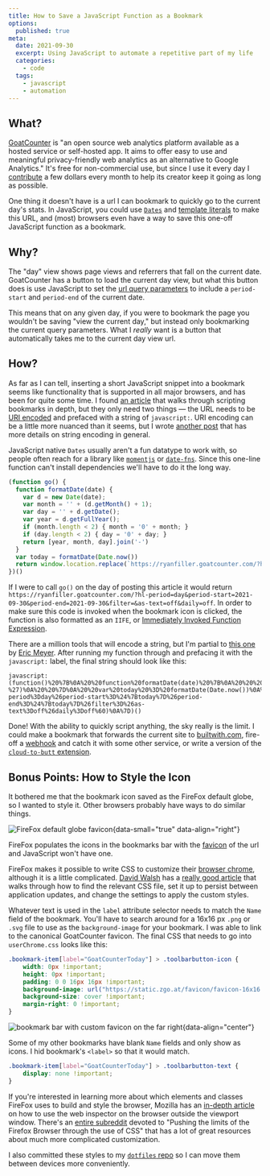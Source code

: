 ```yaml
---
title: How to Save a JavaScript Function as a Bookmark
options:
  published: true
meta:
  date: 2021-09-30
  excerpt: Using JavaScript to automate a repetitive part of my life
  categories:
    - code
  tags:
    - javascript
    - automation
---
```


## What?

[GoatCounter](https://www.goatcounter.com/) is "an open source web analytics platform available as a hosted service or self-hosted app. It aims to offer easy to use and meaningful privacy-friendly web analytics as an alternative to Google Analytics." It's free for non-commercial use, but since I use it every day I [contribute](https://ryanfiller.goatcounter.com/contribute) a few dollars every month to help its creator keep it going as long as possible.

One thing it doesn't have is a url I can bookmark to quickly go to the current day's stats. In JavaScript, you could use [`Dates`](https://developer.mozilla.org/en-US/docs/Web/JavaScript/Reference/Global_Objects/Date) and [template literals](https://developer.mozilla.org/en-US/docs/Web/JavaScript/Reference/Template_literals) to make this URL, and (most) browsers even have a way to save this one-off JavaScript function as a bookmark.

## Why?

The "day" view shows page views and referrers that fall on the current date. GoatCounter has a button to load the current day view, but what this button does is use JavaScript to set the [url query parameters](https://developer.mozilla.org/en-US/docs/Learn/Common_questions/What_is_a_URL#parameters) to include a `period-start` and `period-end` of the current date.

This means that on any given day, if you were to bookmark the page you wouldn't be saving "view the current day," but instead only bookmarking the current query parameters. What I _really_ want is a button that automatically takes me to the current day view url.

## How?

As far as I can tell, inserting a short JavaScript snippet into a bookmark seems like functionality that is supported in all major browsers, and has been for quite some time. I found [an article](https://www.computerworld.com/article/2904437/how-to-create-nifty-browser-features-using-javascript-bookmarks.html) that walks through scripting bookmarks in depth, but they only need two things — the URL needs to be [URI encoded](https://developer.mozilla.org/en-US/docs/Web/JavaScript/Reference/Global_Objects/encodeURI) and prefaced with a string of `javascript:`. URI encoding can be a little more nuanced than it seems, but I wrote [another post](/blog/automatic-social-share-images#passing-data-with-url-search-parameters) that has more details on string encoding in general.

JavaScript native `Dates` usually aren't a fun datatype to work with, so people often reach for a library like [`momentjs`](https://momentjs.com/) or [`date-fns`](https://date-fns.org/). Since this one-line function can't install dependencies we'll have to do it the long way.

```javascript
(function go() {
  function formatDate(date) {
    var d = new Date(date);
    var month = '' + (d.getMonth() + 1);
    var day = '' + d.getDate();
    var year = d.getFullYear();
    if (month.length < 2) { month = '0' + month; }
    if (day.length < 2) { day = '0' + day; }
    return [year, month, day].join('-')
  }
  var today = formatDate(Date.now())
  return window.location.replace(`https://ryanfiller.goatcounter.com/?hl-period=day&period-start=${today}&period-end=${today}&filter=&as-text=off&daily=off`)
})()
```

If I were to call `go()` on the day of posting this article it would return `https://ryanfiller.goatcounter.com/?hl-period=day&period-start=2021-09-30&period-end=2021-09-30&filter=&as-text=off&daily=off`. In order to make sure this code is invoked when the bookmark icon is clicked, the function is also formatted as an `IIFE`, or [Immediately Invoked Function Expression](https://developer.mozilla.org/en-US/docs/Glossary/IIFE).

There are a million tools that will encode a string, but I'm partial to [this one](https://meyerweb.com/eric/tools/dencoder/) by [Eric Meyer](https://twitter.com/meyerweb). After running my function through and prefacing it with the `javascript:` label, the final string should look like this:

```text
javascript:(function()%20%7B%0A%20%20function%20formatDate(date)%20%7B%0A%20%20%20%20var%20d%20%3D%20new%20Date(date)%3B%0A%20%20%20%20var%20month%20%3D%20%27%27%20%2B%20(d.getMonth()%20%2B%201)%3B%0A%20%20%20%20var%20day%20%3D%20%27%27%20%2B%20d.getDate()%3B%0A%20%20%20%20var%20year%20%3D%20d.getFullYear()%3B%0A%20%20%20%20if%20(month.length%20%3C%202)%20%7B%20month%20%3D%20%270%27%20%2B%20month%3B%20%7D%0A%20%20%20%20if%20(day.length%20%3C%202)%20%7B%20day%20%3D%20%270%27%20%2B%20day%3B%20%7D%0A%20%20%20%20return%20%5Byear%2C%20month%2C%20day%5D.join(%27-%27)%0A%20%20%7D%0A%20%20var%20today%20%3D%20formatDate(Date.now())%0A%20%20return%20window.location.replace(%60https%3A%2F%2Fryanfiller.goatcounter.com%2F%3Fhl-period%3Dday%26period-start%3D%24%7Btoday%7D%26period-end%3D%24%7Btoday%7D%26filter%3D%26as-text%3Doff%26daily%3Doff%60)%0A%7D)()
```

Done! With the ability to quickly script anything, the sky really is the limit. I could make a bookmark that forwards the current site to [builtwith.com](https://builtwith.com/), fire-off a [webhook](https://en.wikipedia.org/wiki/Webhook) and catch it with some other service, or write a version of the [`cloud-to-butt` extension](https://github.com/panicsteve/cloud-to-butt).

## Bonus Points: How to Style the Icon

It bothered me that the bookmark icon saved as the FireFox default globe, so I wanted to style it. Other browsers probably have ways to do similar things.

![FireFox default globe favicon](/images/default-favicon.svg){data-small="true" data-align="right"}

FireFox populates the icons in the bookmarks bar with the [favicon](https://developer.mozilla.org/en-US/docs/Glossary/Favicon) of the url and JavaScript won't have one.

FireFox makes it possible to write CSS to customize their [browser chrome](https://developer.mozilla.org/en-US/docs/Glossary/Chrome), although it is a little complicated. [David Walsh](https://twitter.com/davidwalshblog) has a [really good article](https://davidwalsh.name/firefox-user-stylesheet) that walks through how to find the relevant CSS file, set it up to persist between application updates, and change the settings to apply the custom styles.

Whatever text is used in the `label` attribute selector needs to match the `Name` field of the bookmark. You'll have to search around for a 16x16 px `.png` or `.svg` file to use as the `background-image` for your bookmark. I was able to link to the canonical GoatCounter favicon. The final CSS that needs to go into `userChrome.css` looks like this:

```css
.bookmark-item[label="GoatCounterToday"] > .toolbarbutton-icon {
	width: 0px !important;
	height: 0px !important;
	padding: 0 0 16px 16px !important;
	background-image: url("https://static.zgo.at/favicon/favicon-16x16.png") !important;
	background-size: cover !important;
	margin-right: 0 !important;
}
```

![bookmark bar with custom favicon on the far right](/images/custom-bookmark-favicon.png){data-align="center"}

Some of my other bookmarks have blank `Name` fields and only show as icons. I hid bookmark's `<label>` so that it would match.

```css
.bookmark-item[label="GoatCounterToday"] > .toolbarbutton-text {
	display: none !important;
}
```

If you're interested in learning more about which elements and classes FireFox uses to build and style the browser, Mozilla has an [in-depth article](https://developer.mozilla.org/en-US/docs/Tools/Browser_Toolbox) on how to use the web inspector on the browser outside the viewport window. There's an [entire subreddit](https://www.reddit.com/r/FirefoxCSS/) devoted to "Pushing the limits of the Firefox Browser through the use of CSS" that has a lot of great resources about much more complicated customization.

I also committed these styles to my [`dotfiles` repo](https://github.com/ryanfiller/dotfiles/blob/master/userChrome.css) so I can move them between devices more conveniently.

